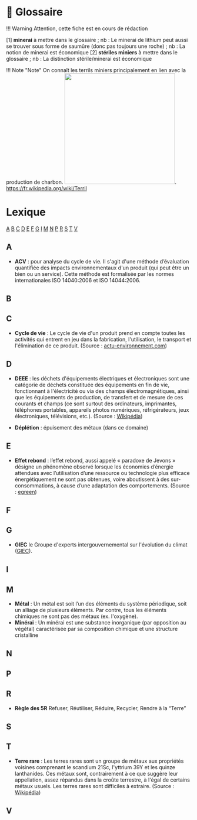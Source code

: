 # 🚧 Glossaire
!!! Warning
    Attention, cette fiche est en cours de rédaction

[1] **minerai** à mettre dans le glossaire ; nb : Le minerai de lithium peut aussi se trouver sous forme de saumûre (donc pas toujours une roche) ; nb : La notion de minerai est économique
[2] **stériles miniers** à mettre dans le glossaire ; nb : La distinction stérile/minerai est économique

!!! Note "Note"
    On connaît les terrils miniers principalement en lien avec la production de charbon. <a href="./img/terril.jpeg"> <img src="./img/terril.jpeg" width="300"/></a>.  
    https://fr.wikipedia.org/wiki/Terril
    
# Lexique
[A](#a) [B](#b) [C](#c) [D](#d) [E](#e) [F](#f) [G](#g) [I](#i) [M](#m) [N](#n) [P](#p) [R](#r) [S](#s) [T](#t) [V](#v)

## A
* **ACV** : pour analyse du cycle de vie. Il s'agit d'une méthode d’évaluation quantifiée des impacts environnementaux d'un produit (qui peut être un bien ou un service). Cette méthode est formalisée par les normes internationales ISO 14040:2006 et ISO 14044:2006.

## B

## C
* **Cycle de vie** : Le cycle de vie d'un produit prend en compte toutes les activités qui entrent en jeu dans la fabrication, l'utilisation, le transport et l'élimination de ce produit. (Source : [actu-environnement.com](https://www.actu-environnement.com/ae/dictionnaire_environnement/definition/cycle_de_vie_du_produit.php4))

## D
* **DEEE** : les déchets d'équipements électriques et électroniques sont une catégorie de déchets constituée des équipements en fin de vie, fonctionnant à l'électricité ou via des champs électromagnétiques, ainsi que les équipements de production, de transfert et de mesure de ces courants et champs (ce sont surtout des ordinateurs, imprimantes, téléphones portables, appareils photos numériques, réfrigérateurs, jeux électroniques, télévisions, etc.). (Source : [Wikipédia](https://fr.wikipedia.org/wiki/D%C3%A9chets_d%27%C3%A9quipements_%C3%A9lectriques_et_%C3%A9lectroniques))

* **Déplétion** : épuisement des métaux (dans ce domaine)

## E
* **Effet rebond** : l’effet rebond, aussi appelé « paradoxe de Jevons » désigne un phénomène observé lorsque les économies d’énergie attendues avec l’utilisation d’une ressource ou technologie plus efficace énergétiquement ne sont pas obtenues, voire aboutissent à des sur-consommations, à cause d’une adaptation des comportements. (Source : [egreen](https://www.egreen.fr/post/l-effet-rebond-ou-l-illustration-de-l-impact-du-comportement-sur-la-transition-energetique))


## F

## G
* **GIEC** le Groupe d'experts intergouvernemental sur l'évolution du climat ([GIEC](https://www.ippc.int/fr/)).

## I

## M
* **Métal** : Un métal est soit l’un des éléments du système périodique, soit un alliage de plusieurs éléments. Par contre, tous les éléments chimiques ne sont pas des métaux (ex. l'oxygène).
* **Minérai** : Un minérai est une substance inorganique (par opposition au végétal) caractérisée par sa composition chimique et une structure cristalline
## N

## P

## R
* **Règle des 5R** Refuser, Réutiliser, Réduire, Recycler, Rendre à la “Terre”

## S

## T
* **Terre rare** : Les terres rares sont un groupe de métaux aux propriétés voisines comprenant le scandium 21Sc, l'yttrium 39Y et les quinze lanthanides. Ces métaux sont, contrairement à ce que suggère leur appellation, assez répandus dans la croûte terrestre, à l'égal de certains métaux usuels. Les terres rares sont difficiles à extraire. (Source : [Wikipédia](https://fr.wikipedia.org/wiki/Terre_rare))


## V
